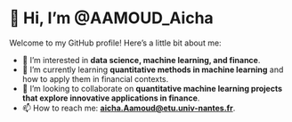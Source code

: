 # 👋 Hi, I’m @AAMOUD_Aicha

Welcome to my GitHub profile! Here’s a little bit about me:

- 👀 I’m interested in **data science, machine learning, and finance**.
- 🌱 I’m currently learning **quantitative methods in machine learning** and how to apply them in financial contexts.
- 💞️ I’m looking to collaborate on **quantitative machine learning projects that explore innovative applications in finance**.
- 📫 How to reach me: **aicha.Aamoud@etu.univ-nantes.fr**.
